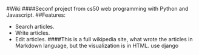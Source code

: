 #Wiki
####Seconf project from cs50 web programming with Python and Javascript.
##Features:
- Search articles.
- Write articles.
- Edit articles.
####This is a full wikipedia site, what wrote the articles in Markdown language, but the visualization is in HTML.
use django